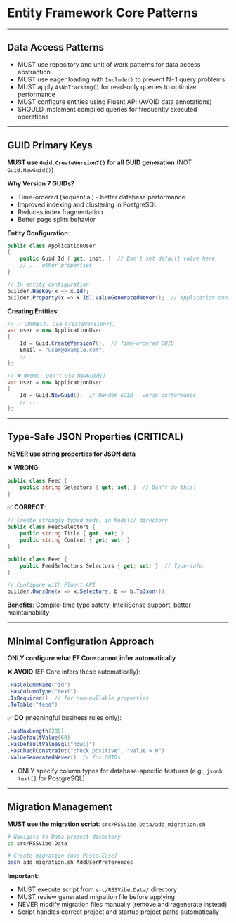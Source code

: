 # Entity Framework Core Patterns

---

## Data Access Patterns

- MUST use repository and unit of work patterns for data access abstraction
- MUST use eager loading with `Include()` to prevent N+1 query problems
- MUST apply `AsNoTracking()` for read-only queries to optimize performance
- MUST configure entities using Fluent API (AVOID data annotations)
- SHOULD implement compiled queries for frequently executed operations

---

## GUID Primary Keys

**MUST use `Guid.CreateVersion7()` for all GUID generation** (NOT `Guid.NewGuid()`)

**Why Version 7 GUIDs?**
- Time-ordered (sequential) - better database performance
- Improved indexing and clustering in PostgreSQL
- Reduces index fragmentation
- Better page splits behavior

**Entity Configuration**:
```csharp
public class ApplicationUser
{
    public Guid Id { get; init; }  // Don't set default value here
    // ... other properties
}

// In entity configuration
builder.HasKey(x => x.Id);
builder.Property(x => x.Id).ValueGeneratedNever();  // Application controls GUID generation
```

**Creating Entities**:
```csharp
// ✅ CORRECT: Use CreateVersion7()
var user = new ApplicationUser
{
    Id = Guid.CreateVersion7(),  // Time-ordered GUID
    Email = "user@example.com",
    // ...
};

// ❌ WRONG: Don't use NewGuid()
var user = new ApplicationUser
{
    Id = Guid.NewGuid(),  // Random GUID - worse performance
    // ...
};
```

---

## Type-Safe JSON Properties (CRITICAL)

**NEVER use string properties for JSON data**

❌ **WRONG**:
```csharp
public class Feed {
    public string Selectors { get; set; }  // Don't do this!
}
```

✅ **CORRECT**:
```csharp
// Create strongly-typed model in Models/ directory
public class FeedSelectors {
    public string Title { get; set; }
    public string Content { get; set; }
}

public class Feed {
    public FeedSelectors Selectors { get; set; }  // Type-safe!
}

// Configure with Fluent API
builder.OwnsOne(x => x.Selectors, b => b.ToJson());
```

**Benefits**: Compile-time type safety, IntelliSense support, better maintainability

---

## Minimal Configuration Approach

**ONLY configure what EF Core cannot infer automatically**

❌ **AVOID** (EF Core infers these automatically):
```csharp
.HasColumnName("id")
.HasColumnType("text")
.IsRequired()  // for non-nullable properties
.ToTable("feed")
```

✅ **DO** (meaningful business rules only):
```csharp
.HasMaxLength(200)
.HasDefaultValue(60)
.HasDefaultValueSql("now()")
.HasCheckConstraint("check_positive", "value > 0")
.ValueGeneratedNever()  // for GUIDs
```

- ONLY specify column types for database-specific features (e.g., `jsonb`, `text[]` for PostgreSQL)

---

## Migration Management

**MUST use the migration script**: `src/RSSVibe.Data/add_migration.sh`

```bash
# Navigate to Data project directory
cd src/RSSVibe.Data

# Create migration (use PascalCase)
bash add_migration.sh AddUserPreferences
```

**Important**:
- MUST execute script from `src/RSSVibe.Data/` directory
- MUST review generated migration file before applying
- NEVER modify migration files manually (remove and regenerate instead)
- Script handles correct project and startup project paths automatically
